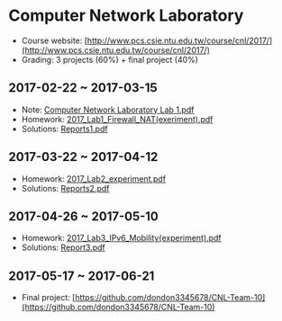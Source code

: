 # Computer Network Laboratory

- Course website: [http://www.pcs.csie.ntu.edu.tw/course/cnl/2017/](http://www.pcs.csie.ntu.edu.tw/course/cnl/2017/)
- Grading: 3 projects (60%) + final project (40%)

## 2017-02-22 ~ 2017-03-15

- Note: [Computer Network Laboratory Lab 1.pdf](http://www.pcs.csie.ntu.edu.tw/views/courses/cnl/2017/2017_Lab1_Firewall_NAT(exeriment).pdf)
- Homework: [2017_Lab1_Firewall_NAT(exeriment).pdf](http://www.pcs.csie.ntu.edu.tw/views/courses/cnl/2017/2017_Lab1_Firewall_NAT(exeriment).pdf)
- Solutions: [Reports1.pdf](Computer%20Network%20Laboratory/Reports1.pdf)

## 2017-03-22 ~ 2017-04-12

- Homework: [2017_Lab2_experiment.pdf](http://www.pcs.csie.ntu.edu.tw/views/courses/cnl/2017/2017_Lab2_experiment.pdf)
- Solutions: [Reports2.pdf](Computer%20Network%20Laboratory/Reports2.pdf)

## 2017-04-26 ~ 2017-05-10

- Homework: [2017_Lab3_IPv6_Mobility(experiment).pdf](http://www.pcs.csie.ntu.edu.tw/views/courses/cnl/2017/2017_Lab3_IPv6_Mobility(experiment).pdf)
- Solutions: [Report3.pdf](Computer%20Network%20Laboratory/Report3.pdf)

## 2017-05-17 ~ 2017-06-21

- Final project: [https://github.com/dondon3345678/CNL-Team-10](https://github.com/dondon3345678/CNL-Team-10)
